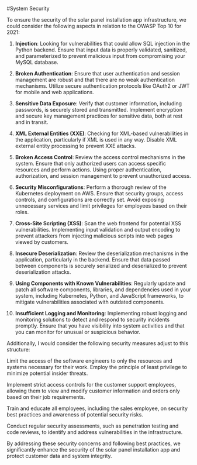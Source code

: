 #System Security

To ensure the security of the solar panel installation app infrastructure, we could consider the following aspects in relation to the OWASP Top 10 for 2021:

1. **Injection**: Looking for vulnerabilities that could allow SQL injection in the Python backend. Ensure that input data is properly validated, sanitized, and parameterized to prevent malicious input from compromising your MySQL database.

2. **Broken Authentication**: Ensure that user authentication and session management are robust and that there are no weak authentication mechanisms. Utilize secure authentication protocols like OAuth2 or JWT for mobile and web applications.

3. **Sensitive Data Exposure**: Verify that customer information, including passwords, is securely stored and transmitted. Implement encryption and secure key management practices for sensitive data, both at rest and in transit.

4. **XML External Entities (XXE)**: Checking for XML-based vulnerabilities in the application, particularly if XML is used in any way. Disable XML external entity processing to prevent XXE attacks.

5. **Broken Access Control**: Review the access control mechanisms in the system. Ensure that only authorized users can access specific resources and perform actions. Using proper authentication, authorization, and session management to prevent unauthorized access.

6. **Security Misconfigurations**: Perform a thorough review of the Kubernetes deployment on AWS. Ensure that security groups, access controls, and configurations are correctly set. Avoid exposing unnecessary services and limit privileges for employees based on their roles.

7. **Cross-Site Scripting (XSS)**: Scan the web frontend for potential XSS vulnerabilities. Implementing input validation and output encoding to prevent attackers from injecting malicious scripts into web pages viewed by customers.

8. **Insecure Deserialization**: Review the deserialization mechanisms in the application, particularly in the backend. Ensure that data passed between components is securely serialized and deserialized to prevent deserialization attacks.

9. **Using Components with Known Vulnerabilities**: Regularly update and patch all software components, libraries, and dependencies used in your system, including Kubernetes, Python, and JavaScript frameworks, to mitigate vulnerabilities associated with outdated components.

10. **Insufficient Logging and Monitoring**: Implementing robust logging and monitoring solutions to detect and respond to security incidents promptly. Ensure that you have visibility into system activities and that you can monitor for unusual or suspicious behavior.

Additionally, I would consider the following security measures adjust to this structure:

Limit the access of the software engineers to only the resources and systems necessary for their work. Employ the principle of least privilege to minimize potential insider threats.

Implement strict access controls for the customer support employees, allowing them to view and modify customer information and orders only based on their job requirements.

Train and educate all employees, including the sales employee, on security best practices and awareness of potential security risks.

Conduct regular security assessments, such as penetration testing and code reviews, to identify and address vulnerabilities in the infrastructure.

By addressing these security concerns and following best practices, we significantly enhance the security of the solar panel installation app and protect customer data and system integrity.